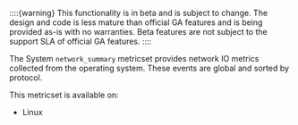 ::::{warning}
This functionality is in beta and is subject to change. The design and code is less mature than official GA features and is being provided as-is with no warranties. Beta features are not subject to the support SLA of official GA features.
::::


The System `network_summary` metricset provides network IO metrics collected from the operating system. These events are global and sorted by protocol.

This metricset is available on:

* Linux
